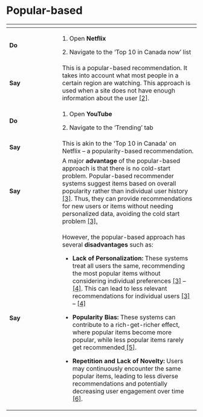 # Popular-based

<table data-header-hidden><thead><tr><th width="124"></th><th></th></tr></thead><tbody><tr><td><strong>Do</strong></td><td><p>1.      Open <strong>Netflix</strong></p><p>2.      Navigate to the ‘Top 10 in Canada now’ list</p></td></tr><tr><td><strong>Say</strong></td><td>This is a popular-based recommendation. It takes into account what most people in a certain region are watching. This approach is used when a site does not have enough information about the user <a href="https://ieeexplore.ieee.org/abstract/document/9985512">[2]</a>.</td></tr><tr><td><strong>Do</strong></td><td><p>1.      Open <strong>YouTube</strong></p><p>2.      Navigate to the ‘Trending’ tab</p></td></tr><tr><td><strong>Say</strong></td><td>This is akin to the 'Top 10 in Canada' on Netflix – a popularity-based recommendation.</td></tr><tr><td><strong>Say</strong></td><td>A major <strong>advantage</strong> of the popular-based approach is that there is no cold-start problem. Popular-based recommender systems suggest items based on overall popularity rather than individual user history <a href="https://www.analyticssteps.com/blogs/what-are-recommendation-systems-machine-learning">[3]</a>. Thus, they can provide recommendations for new users or items without needing personalized data, avoiding the cold start problem <a href="https://www.analyticssteps.com/blogs/what-are-recommendation-systems-machine-learning">[3].</a></td></tr><tr><td><strong>Say</strong></td><td><p>However, the popular-based approach has several <strong>disadvantages</strong> such as:</p><ul><li><strong>Lack of Personalization:</strong> These systems treat all users the same, recommending the most popular items without considering individual preferences <a href="https://www.analyticssteps.com/blogs/what-are-recommendation-systems-machine-learning">[3]</a> – <a href="https://www.ijeat.org/wp-content/uploads/papers/v9i3/B4660129219.pdf">[4]</a>. This can lead to less relevant recommendations for individual users <a href="https://www.analyticssteps.com/blogs/what-are-recommendation-systems-machine-learning">[3]</a> –  <a href="https://www.ijeat.org/wp-content/uploads/papers/v9i3/B4660129219.pdf">[4]</a></li></ul><ul><li><strong>Popularity Bias:</strong> These systems can contribute to a rich-get-richer effect, where popular items become more popular, while less popular items rarely get recommended<a href="https://medium.com/towards-data-science/introduction-to-recommender-systems-6c66cf15ada"> [5]</a>.</li></ul><ul><li><strong>Repetition and Lack of Novelty:</strong> Users may continuously encounter the same popular items, leading to less diverse recommendations and potentially decreasing user engagement over time<a href="https://medium.com/the-beta-labs-tech-blog/managing-biases-in-recommender-systems-365bb290c828"> [6]</a>.</li></ul></td></tr></tbody></table>
